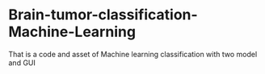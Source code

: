 # Brain-tumor-classification-Machine-Learning
That is a code and asset of Machine learning classification with two model and GUI
